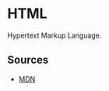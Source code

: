 # HTML
Hypertext Markup Language. 

## Sources

 - [MDN](https://developer.mozilla.org/en-US/docs/Web/HTML)

<!--stackedit_data:
eyJoaXN0b3J5IjpbLTEyNzM3MjE4NDddfQ==
-->